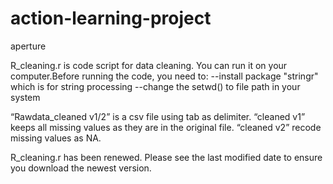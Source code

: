 # action-learning-project
aperture

R_cleaning.r is code script for data cleaning. You can run it on your computer.Before running the code, you need to:
--install package "stringr" which is for string processing
--change the setwd() to file path in your system

“Rawdata_cleaned v1/2” is a csv file using tab as delimiter. 
“cleaned v1” keeps all missing values as they are in the original file. “cleaned v2”  recode missing values as NA.

R_cleaning.r has been renewed. Please see the last modified date to ensure you download the newest version.
